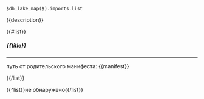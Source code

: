 ```jsonata
$dh_lake_map($).imports.list
```

{{description}}

{{#list}}
##### {{title}}

---
путь от родительского манифеста: {{manifest}}

{{/list}}

{{^list}}не обнаружено{{/list}}